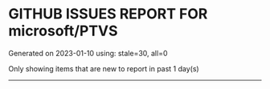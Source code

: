 
# GITHUB ISSUES REPORT FOR microsoft/PTVS


Generated on 2023-01-10 using: stale=30, all=0


Only showing items that are new to report in past 1 day(s)


---
